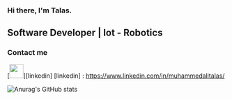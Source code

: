 ### Hi there, I'm Talas.
	
	
## Software Developer | Iot - Robotics

### Contact me

[<img height="32" width="32" src="https://unpkg.com/simple-icons@v6/icons/linkedin.svg" align="ledt" />][linkedin]
[linkedin] : https://www.linkedin.com/in/muhammedalitalas/

![Anurag's GitHub stats](https://github-readme-stats.vercel.app/api/top-langs/?username=MrTalas&layout=demo)

	
